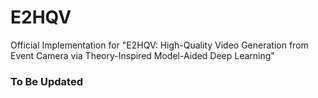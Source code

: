 # E2HQV
Official Implementation for "E2HQV: High-Quality Video Generation from Event Camera via Theory-Inspired Model-Aided Deep Learning"



### To Be Updated
